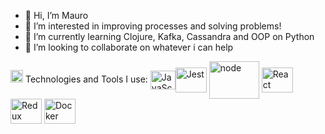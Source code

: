 - 👋 Hi, I’m Mauro
- 👀 I’m interested in improving processes and solving problems!
- 🌱 I’m currently learning Clojure, Kafka, Cassandra and OOP on Python
- 💞️ I’m looking to collaborate on whatever i can help

<img class="emoji" alt="wrench" height="20" width="20" src="https://github.githubassets.com/images/icons/emoji/unicode/1f527.png"> Technologies and Tools I use:
<img align="center" alt="JavaScript" height="30" width="40" src="https://camo.githubusercontent.com/528e232c728b497080cbf31d2a7e797caa81e402ff81643f79b2c2c395a29f17/68747470733a2f2f63646e2e6a7364656c6976722e6e65742f67682f64657669636f6e732f64657669636f6e2f69636f6e732f6a6176617363726970742f6a6176617363726970742d706c61696e2e737667" data-canonical-src="https://cdn.jsdelivr.net/gh/devicons/devicon/icons/javascript/javascript-plain.svg" style="max-width: 100%;"><img align="center" alt="Jest" height="40" width="50" src="https://camo.githubusercontent.com/fd37a0ed465d6e14411705324a0d21739377f54ab6d0ae146c68fca8777e16c7/68747470733a2f2f63646e2e6a7364656c6976722e6e65742f67682f64657669636f6e732f64657669636f6e2f69636f6e732f6a6573742f6a6573742d706c61696e2e737667" data-canonical-src="https://cdn.jsdelivr.net/gh/devicons/devicon/icons/jest/jest-plain.svg" style="max-width: 100%;">
<img align="center" alt="node" height="60" width="80" src="https://camo.githubusercontent.com/626fb60c4c17c2cf2ad0e599efaa8ed691ede878ce1e94b85c0c401701716f8e/68747470733a2f2f63646e2e6a7364656c6976722e6e65742f67682f64657669636f6e732f64657669636f6e2f69636f6e732f6e6f64656a732f6e6f64656a732d6f726967696e616c2d776f72646d61726b2e737667" data-canonical-src="https://cdn.jsdelivr.net/gh/devicons/devicon/icons/nodejs/nodejs-original-wordmark.svg" style="max-width: 100%;">
<img align="center" alt="React" height="40" width="50" src="https://camo.githubusercontent.com/e84431cfbd9f7c44b1c20da1dde8ad407cbc31174844a428074d1e3b43faab8b/68747470733a2f2f63646e2e6a7364656c6976722e6e65742f67682f64657669636f6e732f64657669636f6e2f69636f6e732f72656163742f72656163742d6f726967696e616c2d776f72646d61726b2e737667" data-canonical-src="https://cdn.jsdelivr.net/gh/devicons/devicon/icons/react/react-original-wordmark.svg" style="max-width: 100%;">
<img align="center" alt="Redux" height="40" width="50" src="https://camo.githubusercontent.com/2b6b50702c658cdfcf440cef1eb88c7e0e5a16ce0eb6ab8bc933da7697c12213/68747470733a2f2f63646e2e6a7364656c6976722e6e65742f67682f64657669636f6e732f64657669636f6e2f69636f6e732f72656475782f72656475782d6f726967696e616c2e737667" data-canonical-src="https://cdn.jsdelivr.net/gh/devicons/devicon/icons/redux/redux-original.svg" style="max-width: 100%;">
<img align="center" alt="Docker" height="40" width="50" src="https://camo.githubusercontent.com/fc836983ed18b80caef906c8f1593bcfd4f5c8c587f51a911b1cb4d657a9588b/68747470733a2f2f63646e2e6a7364656c6976722e6e65742f67682f64657669636f6e732f64657669636f6e2f69636f6e732f646f636b65722f646f636b65722d6f726967696e616c2d776f72646d61726b2e737667" data-canonical-src="https://cdn.jsdelivr.net/gh/devicons/devicon/icons/docker/docker-original-wordmark.svg" style="max-width: 100%;">


